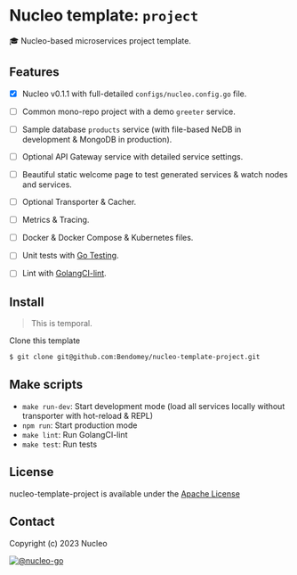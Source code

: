 # Nucleo template: `project`
:mortar_board: Nucleo-based microservices project template.

## Features
- [x] Nucleo v0.1.1 with full-detailed `configs/nucleo.config.go` file.
- [ ] Common mono-repo project with a demo `greeter` service.
- [ ] Sample database `products` service (with file-based NeDB in development & MongoDB in production).
- [ ] Optional API Gateway service with detailed service settings.
- [ ] Beautiful static welcome page to test generated services & watch nodes and services.
- [ ] Optional Transporter & Cacher.
- [ ] Metrics & Tracing.
- [ ] Docker & Docker Compose & Kubernetes files.
- [ ] Unit tests with [Go Testing](https://pkg.go.dev/testing).
- [ ] Lint with [GolangCI-lint](https://github.com/golangci/golangci-lint).


## Install
> This is temporal.

Clone this template

```bash
$ git clone git@github.com:Bendomey/nucleo-template-project.git
```


## Make scripts
- `make run-dev`: Start development mode (load all services locally without transporter with hot-reload & REPL)
- `npm run`: Start production mode 
- `make lint`: Run GolangCI-lint
- `make test`: Run tests 

## License
nucleo-template-project is available under the [Apache License](https://www.tldrlegal.com/license/apache-license-2-0-apache-2-0)

## Contact
Copyright (c) 2023 Nucleo

[![@nucleo-go](https://img.shields.io/badge/github-nucleo-green.svg)](https://github.com/Bendomey/nucleo-go)